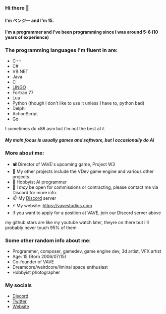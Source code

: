 ### Hi there 👋

#### I'm ベンジー and I'm 15.

#### I'm a programmer and I've been programming since I was around 5-6 (10 years of experience)

### The programming languages I'm fluent in are:
- C++
- C#
- VB.NET
- Java
- C
- [LINGO](https://en.wikipedia.org/wiki/Lingo_(programming_language))
- Fortran 77
- Lua
- Python (though I don't like to use it unless I have to, python bad)
- Delphi
- ActionScript
- Go

I sometimes do x86 asm but i'm not the best at it

##### My main focus is usually games and software, but I occasionally do AI

### More about me:

- 📽️ Director of VAVE's upcoming game, Project W3
- 👯 My other projects include the VDev game engine and various other projects.
- 🤖 Hobbyist AI programmer
- 💬 I *may* be open for commissions or contracting, please contact me via Discord for more info.
- 📫 My [Discord](https://discord.gg/zAT7gKdxA6) server
- ⚡ My website: https://vavestudios.com
- If you want to apply for a position at VAVE, join our Discord server above

my github stars are like my youtube watch later, theyre on there but i'll probably never touch 95% of them

### Some other random info about me:
- Programmer, composer, gamedev, game engine dev, 3d artist, VFX artist
- Age: 15 (Born 2006/07/15)
- Co-founder of VAVE
- Dreamcore/weirdcore/liminal space enthusiast
- Hobbyist photographer

### My socials
- [Discord](https://discord.gg/zAT7gKdxA6)
- [Twitter](https://twitter.com/bnjyofficial)
- [Website](https://vavestudios.com)
